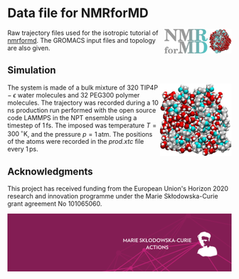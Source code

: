 # Data file for NMRforMD

<a href="webp">
  <img src="https://raw.githubusercontent.com/simongravelle/nmrformd/main/docs/source/figures/logo/logo-b.png" align="right" width="30%"/>
</a>

Raw trajectory files used for the 
isotropic tutorial of [nmrformd](https://nmrformd.readthedocs.io).
The GROMACS input files and topology are also given.

## Simulation

<a href="webp">
<img src="https://raw.githubusercontent.com/simongravelle/nmrformd/main/docs/source/figures/tutorials/isotropic-systems/snapshot.png" align="right" width="32%" />
</a>

The system is made of a bulk mixture of 320 $\text{TIP4P}-\epsilon$ water molecules
and 32 $\text{PEG}300$ polymer molecules. The trajectory was recorded
during a $10\,\text{ns}$ production run performed with the open source code LAMMPS
in the NPT ensemble using a timestep of $1\,\text{fs}$.
The imposed was temperature $T = 300\,^\circ\text{K}$, and the pressure
$p = 1\,\text{atm}$. The positions of the atoms were recorded in
the *prod.xtc* file every $1\,\text{ps}$.

## Acknowledgments

This project has received funding from the European
Union's Horizon 2020 research and innovation programme
under the Marie Skłodowska-Curie grant agreement No 101065060.

![MSCA image](https://raw.githubusercontent.com/simongravelle/nmrformd/main/docs/source/figures/logo/msca.png)

